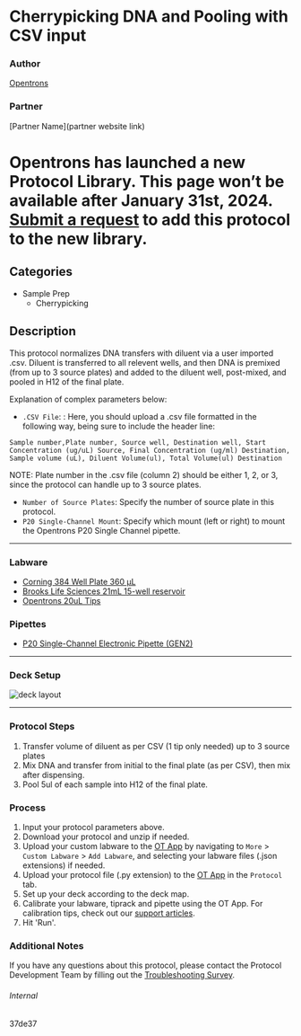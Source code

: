 # Cherrypicking DNA and Pooling with CSV input

### Author
[Opentrons](https://opentrons.com/)

### Partner
[Partner Name](partner website link)


# Opentrons has launched a new Protocol Library. This page won’t be available after January 31st, 2024. [Submit a request](https://docs.google.com/forms/d/e/1FAIpQLSdYYp9QCKow4nn0KlCVsMS3HX0eJ0N9O7-erajKvcpT0lWbSg/viewform) to add this protocol to the new library.

## Categories
* Sample Prep
	* Cherrypicking

## Description
This protocol normalizes DNA transfers with diluent via a user imported .csv. Diluent is transferred to all relevent wells, and then DNA is premixed (from up to 3 source plates) and added to the diluent well, post-mixed, and pooled in H12 of the final plate.

Explanation of complex parameters below:
* `.CSV File`: : Here, you should upload a .csv file formatted in the following way, being sure to include the header line:
```
Sample number,Plate number, Source well, Destination well, Start Concentration (ug/uL) Source, Final Concentration (ug/ml) Destination, Sample volume (uL), Diluent Volume(ul), Total Volume(ul) Destination
```
NOTE: Plate number in the .csv file (column 2) should be either 1, 2, or 3, since the protocol can handle up to 3 source plates.
* `Number of Source Plates`: Specify the number of source plate in this protocol.
* `P20 Single-Channel Mount`: Specify which mount (left or right) to mount the Opentrons P20 Single Channel pipette.


---

### Labware
* [Corning 384 Well Plate 360 µL](https://www.corning.com/catalog/cls/documents/drawings/DWG00834.PDF)
* [Brooks Life Sciences 21mL 15-well reservoir](https://www.brookslifesciences.com/products/reservoir-plate)
* [Opentrons 20uL Tips](https://shop.opentrons.com/collections/opentrons-tips)

### Pipettes
* [P20 Single-Channel Electronic Pipette (GEN2)](https://shop.opentrons.com/collections/ot-2-robot/products/single-channel-electronic-pipette)

---

### Deck Setup
![deck layout](https://opentrons-protocol-library-website.s3.amazonaws.com/37de37/Screen+Shot+2021-09-23+at+4.38.30+PM.png)

---

### Protocol Steps
1. Transfer volume of diluent as per CSV (1 tip only needed) up to 3 source plates
2. Mix DNA and transfer from initial to the final plate (as per CSV), then mix after dispensing.
3. Pool 5ul of each sample into H12 of the final plate.

### Process
1. Input your protocol parameters above.
2. Download your protocol and unzip if needed.
3. Upload your custom labware to the [OT App](https://opentrons.com/ot-app) by navigating to `More` > `Custom Labware` > `Add Labware`, and selecting your labware files (.json extensions) if needed.
4. Upload your protocol file (.py extension) to the [OT App](https://opentrons.com/ot-app) in the `Protocol` tab.
5. Set up your deck according to the deck map.
6. Calibrate your labware, tiprack and pipette using the OT App. For calibration tips, check out our [support articles](https://support.opentrons.com/en/collections/1559720-guide-for-getting-started-with-the-ot-2).
7. Hit 'Run'.

### Additional Notes
If you have any questions about this protocol, please contact the Protocol Development Team by filling out the [Troubleshooting Survey](https://protocol-troubleshooting.paperform.co/).

###### Internal
37de37
